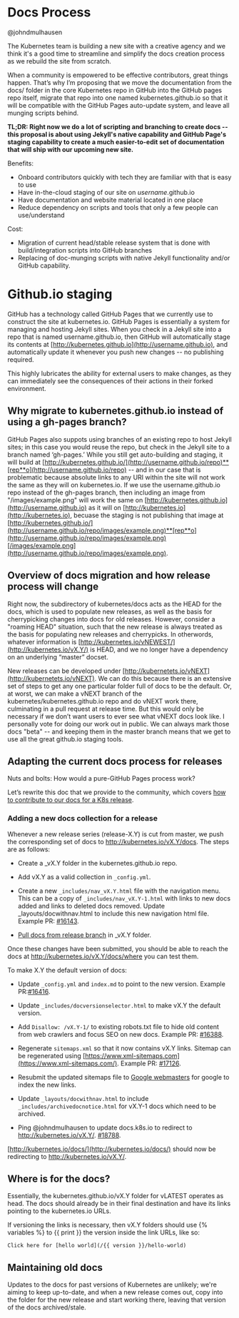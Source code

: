 # Docs Process

@johndmulhausen

The Kubernetes team is building a new site with a creative agency and we think it's a good time to streamline and simplify the docs creation process as we rebuild the site from scratch.

When a community is empowered to be effective contributors, great things happen. That’s why I’m proposing that we move the documentation from the docs/ folder in the core Kubernetes repo in GitHub into the GitHub pages repo itself, migrate that repo into one named kubernetes.github.io so that it will be compatible with the GitHub Pages auto-update system, and leave all munging scripts behind.

**TL;DR: Right now we do a lot of scripting and branching to create docs -- this proposal is about using Jekyll's native capability and GitHub Page's staging capability to create a much easier-to-edit set of documentation that will ship with our upcoming new site.**

Benefits:

* Onboard contributors quickly with tech they are familiar with that is easy to use
* Have in-the-cloud staging of our site on *username*.github.io
* Have documentation and website material located in one place
* Reduce dependency on scripts and tools that only a few people can use/understand

Cost:

* Migration of current head/stable release system that is done with build/integration scripts into GitHub branches
* Replacing of doc-munging scripts with native Jekyll functionality and/or GitHub capability.

# Github.io staging

GitHub has a technology called GitHub Pages that we currently use to construct the site at kubernetes.io. GitHub Pages is essentially a system for managing and hosting Jekyll sites. When you check in a Jekyll site into a repo that is named username.github.io, then GitHub will automatically stage its contents at [http://kubernetes.github.io](http://username.github.io), and automatically update it whenever you push new changes -- no publishing required.

This highly lubricates the ability for external users to make changes, as they can immediately see the consequences of their actions in their forked environment. 

## Why migrate to kubernetes.github.io instead of using a gh-pages branch?

GitHub Pages also suppots using branches of an existing repo to host Jekyll sites; in this case you would reuse the repo, but check in the Jekyll site to a branch named ‘gh-pages.’ While you still get auto-building and staging, it will build at [http://kubernetes.github.io/](http://username.github.io/repo)**[rep**o](http://username.github.io/repo) -- and in our case that is problematic because absolute links to any URI within the site will not work the same as they will on kubernetes.io. If we use the username.github.io repo instead of the gh-pages branch, then including an image from "/images/example.png" will work the same on [http://kubernetes.github.io](http://username.github.io) as it will on [http://kubernetes.io](http://kubernetes.io), becuase the staging is not publishing that image at [http://kubernetes.github.io/](http://username.github.io/repo/images/example.png)**[rep**o](http://username.github.io/repo/images/example.png)[/images/example.png](http://username.github.io/repo/images/example.png). 

## Overview of docs migration and how release process will change

Right now, the subdirectory of kubernetes/docs acts as the HEAD for the docs, which is used to populate new releases, as well as the basis for cherrypicking changes into docs for old releases. However, consider a "roaming HEAD" situation, such that the new release is always treated as the basis for populating new releases and  cherrypicks. In otherwords, whatever information is [http://kubernetes.io/vNEWEST/](http://kubernetes.io/vX.Y/) is HEAD, and we no longer have a dependency on an underlying “master” docset. 

New releases can be developed under [http://kubernetets.io/vNEXT](http://kubernetets.io/vNEXT). We can do this because there is an extensive set of steps to get any one particular folder full of docs to be the default. Or, at worst, we can make a vNEXT branch of the kubernetes/kubernetes.github.io repo and do vNEXT work there, culminating in a pull request at release time. But this would only be necessary if we don’t want users to ever see what vNEXT docs look like. I personally vote for doing our work out in public. We can always mark those docs "beta" -- and keeping them in the master branch means that we get to use all the great github.io staging tools. 

## Adapting the current docs process for releases

Nuts and bolts: How would a pure-GitHub Pages process work? 

Let’s rewrite this doc that we provide to the community, which covers [how to contribute to our docs for a K8s release](https://github.com/kubernetes/kubernetes/blob/master/docs/devel/update-release-docs.md).

### Adding a new docs collection for a release

Whenever a new release series (release-X.Y) is cut from master, we push the corresponding set of docs to http://kubernetes.io/vX.Y/docs. The steps are as follows:

* Create a _vX.Y folder in the kubernetes.github.io repo.

* Add vX.Y as a valid collection in `_config.yml`.

* Create a new `_includes/nav_vX.Y.html` file with the navigation menu. This can be a copy of `_includes/nav_vX.Y-1.html` with links to new docs added and links to deleted docs removed. Update _layouts/docwithnav.html to include this new navigation html file. Example PR: [#16143](https://github.com/kubernetes/kubernetes/pull/16143).

* [Pull docs from release branch](https://github.com/kubernetes/kubernetes/blob/master/docs/devel/update-release-docs.md#updating-docs-in-gh-pages-branch) in _vX.Y folder.

Once these changes have been submitted, you should be able to reach the docs at http://kubernetes.io/vX.Y/docs/where you can test them.

To make X.Y the default version of docs:

* Update `_config.yml` and `index.md` to point to the new version. Example PR:[#16416](https://github.com/kubernetes/kubernetes/pull/16416).

* Update `_includes/docversionselector.html` to make vX.Y the default version.

* Add `Disallow: /vX.Y-1/` to existing robots.txt file to hide old content from web crawlers and focus SEO on new docs. Example PR: [#16388](https://github.com/kubernetes/kubernetes/pull/16388).

* Regenerate `sitemaps.xml` so that it now contains vX.Y links. Sitemap can be regenerated using [https://www.xml-sitemaps.com](https://www.xml-sitemaps.com/). Example PR: [#17126](https://github.com/kubernetes/kubernetes/pull/17126).

* Resubmit the updated sitemaps file to [Google webmasters](https://www.google.com/webmasters/tools/sitemap-list?siteUrl=http://kubernetes.io/) for google to index the new links.

* Update `_layouts/docwithnav.html` to include `_includes/archivedocnotice.html` for vX.Y-1 docs which need to be archived.

* Ping @johndmulhausen to update docs.k8s.io to redirect to http://kubernetes.io/vX.Y/. [#18788](https://github.com/kubernetes/kubernetes/issues/18788).

[http://kubernetes.io/docs/](http://kubernetes.io/docs/) should now be redirecting to http://kubernetes.io/vX.Y/.

## Where is <HEAD> for the docs?

Essentially, the kubernetes.github.io/vX.Y folder for vLATEST operates as head. The docs should already be in their final destination and have its links pointing to the kubernetes.io URLs.

If versioning the links is necessary, then vX.Y folders should use {% variables %} to {{ print }} the version inside the link URLs, like so:

    Click here for [hello world](/{{ version }}/hello-world)

## Maintaining old docs

Updates to the docs for past versions of Kubernetes are unlikely; we're aiming to keep <HEAD> up-to-date, and when a new release comes out, copy <HEAD> into the folder for the new release and start working there, leaving that version of the docs archived/stale. 


